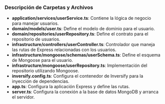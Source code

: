 ### Descripción de Carpetas y Archivos

- **application/services/userService.ts**: Contiene la lógica de negocio para manejar usuarios.
- **domain/models/user.ts**: Define el modelo de dominio para el usuario.
- **domain/repositories/userRepository.ts**: Define el contrato para el repositorio de usuarios.
- **infrastructure/controllers/userController.ts**: Controlador que maneja las rutas de Express relacionadas con los usuarios.
- **infrastructure/mongoose/schemas/userSchema.ts**: Define el esquema de Mongoose para el usuario.
- **infrastructure/mongoose/userRepository.ts**: Implementación del repositorio utilizando Mongoose.
- **inversify.config.ts**: Configura el contenedor de Inversify para la inyección de dependencias.
- **app.ts**: Configura la aplicación Express y define las rutas.
- **server.ts**: Configura la conexión a la base de datos MongoDB y arranca el servidor.